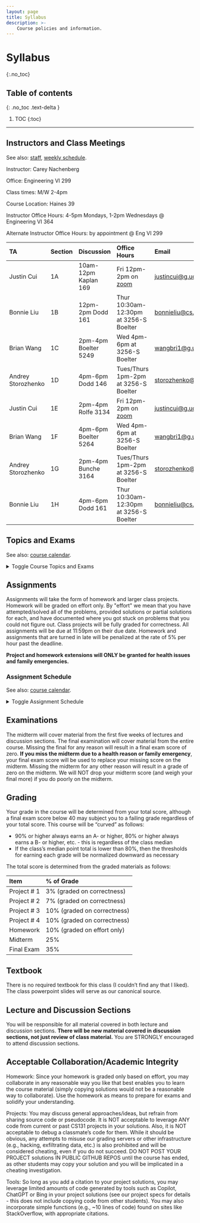 ```yaml
---
layout: page
title: Syllabus
description: >-
    Course policies and information.
---
```


# Syllabus
{:.no_toc}

<!-- Google Doc version: [Syllabus](https://docs.google.com/document/d/1ZLlCujkQNmtnSxPpQSdaravZsBLojO14CWjaP1sU-wU/edit?usp=sharing). -->

## Table of contents
{: .no_toc .text-delta }

1. TOC
{:toc}

<!-- {:.note}

Please sign up for Campuswire using this verification code: 9994 -->

----

## Instructors and Class Meetings

See also: [staff]({{site.baseurl}}/staff/), [weekly schedule]({{site.baseurl}}/schedule/).

Instructor: Carey Nachenberg

Office: Engineering VI 299

Class times: M/W 2-4pm

Course Location: Haines 39

Instructor Office Hours: 4-5pm Mondays, 1-2pm Wednesdays @ Engineering VI 364

Alternate Instructor Office Hours: by appointment @ Eng VI 299



| TA | Section | Discussion | Office Hours | Email |
|:---|:--------|:-----------|:-------------|:------|
| Justin Cui | 1A | 10am-12pm Kaplan 169 | Fri 12pm-2pm on [zoom](https://ucla.zoom.us/s/9831978461) | [justincui@g.ucla.edu](mailto:justincui@g.ucla.edu) |
| Bonnie Liu | 1B | 12pm-2pm Dodd 161 | Thur 10:30am-12:30pm at 3256-S Boelter | [bonnieliu@cs.ucla.edu](mailto:bonnieliu@cs.ucla.edu) |
| Brian Wang | 1C | 2pm-4pm Boelter 5249 | Wed 4pm-6pm at 3256-S Boelter | [wangbri1@g.ucla.edu](mailto:wangbri1@g.ucla.edu) |
| Andrey Storozhenko | 1D | 4pm-6pm Dodd 146 | Tues/Thurs 1pm-2pm at 3256-S Boelter | [storozhenko@cs.ucla.edu ](mailto:storozhenko@cs.ucla.edu ) |
| Justin Cui | 1E | 2pm-4pm Rolfe 3134 | Fri 12pm-2pm on [zoom](https://ucla.zoom.us/s/9831978461) | [justincui@g.ucla.edu](mailto:justincui@g.ucla.edu) |
| Brian Wang | 1F | 4pm-6pm Boelter 5264 | Wed 4pm-6pm at 3256-S Boelter | [wangbri1@g.ucla.edu](mailto:wangbri1@g.ucla.edu) |
| Andrey Storozhenko | 1G | 2pm-4pm Bunche 3164 | Tues/Thurs 1pm-2pm at 3256-S Boelter | [storozhenko@cs.ucla.edu ](mailto:storozhenko@cs.ucla.edu ) |
| Bonnie Liu | 1H | 4pm-6pm Dodd 161 | Thur 10:30am-12:30pm at 3256-S Boelter | [bonnieliu@cs.ucla.edu](mailto:bonnieliu@cs.ucla.edu) |


## Topics and Exams

See also: [course calendar]({{site.baseurl}}/calendar/).

<details markdown="0">
<summary markdown="0">Toggle Course Topics and Exams</summary>
<div markdown="1">

**Week 1: 10/02 and 10/04**

- Course Introduction
    - History, course methodology, compilers/interpreters/linkers
- Functional Programming, part 1
    - Haskell Intro, Haskell data types, tuples, lists and strings, comprehensions

**Week 2: 10/09 and 10/11**

- Functional Programming, part 2
    - Haskell functions, local bindings, control flow, pattern matching, 1st-class and higher order functions 
- Functional Programming, part 3
    - Map/filter/reduce, lambdas/closures, currying

**Week 3: 10/16 and 10/18**

- Functional Programming, part 4 
    - [Guest host: Philip Wadler, Co-inventor of Haskell to visit Mon, Oct 16]
    - Partial application, algebraic data types, immutable data structures
- Python, part 1
    - Introduction to Python - program execution, functions, types/variables, classes/inheritance, objects and references, copying objects, garbage collection, strings, lists

**Week 4: 10/23 and 10/25**

- Python part 2
    - Tuples, sets, dictionaries, parameter passing, exception handling, script vs. modules, functional influences in Python
- Data palooza, part 1  
    - Data: Variables vs values, types, typing strategies (static vs. dynamic)

**Week 5: 10/30 and 11/03**

- Data palooza, part 2
    - Typing strategies, cont. (weak vs. strong), supertypes and subtypes, casting and conversion, scoping strategies (lexical vs. dynamic)
- Data palooza, part 3
    - Binding semantics (value, reference, object reference, name/need), memory safety (garbage collection, object destruction/finalization), mutability

**Week 6: 11/06 and 11/08**

- Function palooza, part 1
    - Parameter passing (pass-by-..., named parameters, etc)
- Function palooza, part 2
    - Returning values and error handling (error objects, optionals, assertions/invariants, exceptions, panics)
- Midterm exam:
    - 11/07, Tuesday from 6pm to 8pm (covers material through end of week 5)

**Week 7: 11/13 and 11/15**
- Function palooza, part 3
    - First-class functions (lambdas/closures across languages), polymorphism (subtype, ad hoc, parametric - generics vs. templates)
- OOP palooza, part 1
    - OOP intro, OOP history, encapsulation, classes (class fields/methods, construction ordering)

**Week 8: 11/20 and 11/22**
- OOP palooza, part 2
    - Classes cont. (this and self, properties, accessors/mutators), inheritance approaches (interface, subclassing)
- OOP palooza, part 4
    - Inheritance approaches cont. (implementation, prototypal), inheritance topics (construction ordering, method overriding, abstract classes/methods)

**Week 9: 11/27 and 12/29**
- OOP palooza, part 4
    - Inheritance topics cont. (inheritance and typing), subtype polymorphism, dynamic dispatch, OOP design patterns (SOLID)
- Control palooza, part 1
    - Expression evaluation (associativity, order of evaluation), short circuiting, control statements (branching, conditionals, multi-way selection)

**Week 10: 12/04 and 12/06**

- Control palooza, part 2, Logic Programming, part 1
    - Iteration and iterators (objects, generators, via 1st-class functions), 
    - Prolog history, language overview, statements (facts, rules, goals) 
- Logic programming, part 2
    - Prolog resolution, unification, list processing

**Finals Week**
- Final exam on Friday, December 15th, 3-6PM PST
</div>
</details>

## Assignments

Assignments will take the form of homework and larger class projects. Homework will be graded on effort only. By "effort" we mean that you have attempted/solved all of the problems, provided solutions or partial solutions for each, and have documented where you got stuck on problems that you could not figure out. Class projects will be fully graded for correctness. All assignments will be due at 11:59pm on their due date. Homework and assignments that are turned in late will be penalized at the rate of 5% per hour past the deadline.

**Project and homework extensions will ONLY be granted for health issues and family emergencies.**

### Assignment Schedule

See also: [course calendar]({{site.baseurl}}/calendar/).

<details markdown="0">
<summary markdown="0">Toggle Assignment Schedule</summary>
<div markdown="1">

Week 1:

- 10/04 Homework 1 posted
<!-- (basic Haskell topics, install Haskell and Python 3) -->

Week 2:

- 10/11 Homework 1 due at 11:59PM
- 10/11 Homework 2 posted
- 10/11 Project 1 posted
<!-- (advanced Haskell topics) -->

Week 3:

- 10/18 Homework 2 due at 11:59PM
<!-- (v1 language implementation) -->
- 10/18 Homework 3 posted
- 10/22 Project 1 due at 11:59PM
<!-- (Python topics) -->


Week 4:

- 10/23 Project 2 posted
- 10/25 Homework 3 due at 11:59PM
- 10/25 Homework 4 posted
<!-- (typing, casting, scoping, binding strategies) -->

Week 5:

- 11/01 Homework 4 due at 11:59PM
- 11/01 Homework 5 posted
<!-- (pass-by, error handling,lambdas/closures, polymorphism) -->
- 11/03 Project 3 posted
- 11/05 Project 2 due Sunday at 11:59PM
<!-- (v2 language implementation) -->

Week 6:

- 11/08 Homework 5 due at 11:59PM
- 11/08 Homework 6 posted
- 11/07 Midterm exam (Tuesday 6-8pm, covers material through end of week 5)
<!-- (OOP topics) -->

Week 7:

- 11/15 Homework 6 due at 11:59PM
- 11/15 Homework 7 posted
<!-- (short circuiting, looping, iterators, concurrency, logic programming) -->
- 11/17 Project 4 posted
- 11/19 Project 3 due Sunday at 11:59PM
<!-- (v3 language implementation) -->

Week 8:

- 11/22 Homework 7 due at 11:59PM
- 11/22 Homework 8 posted

Week 9:

- 11/29 Homework 8 due at 11:59PM
- 11/29 Homework 9 posted
- 12/03 Project 4 due Sunday at 11:59PM

Week 10:

- 12/06 Homework 9 due at 11:59PM

<!-- Finals week: -->
</div>
</details>

## Examinations

The midterm will cover material from the first five weeks of lectures and discussion sections. The final examination will cover material from the entire course. Missing the final for any reason will result in a final exam score of zero. **If you miss the midterm due to a health reason or family emergency**, your final exam score will be used to replace your missing score on the midterm. Missing the midterm for any other reason will result in a grade of zero on the midterm. We will NOT drop your midterm score (and weigh your final more) if you do poorly on the midterm. 

## Grading

Your grade in the course will be determined from your total score, although a final exam score below 40 may subject you to a failing grade regardless of your total score. This course will be “curved” as follows:

- 90% or higher always earns an A- or higher, 80% or higher always earns a B- or higher, etc. - this is regardless of the class median
- If the class’s median point total is lower than 80%, then the thresholds for earning each grade will be normalized downward as necessary

The total score is determined from the graded materials as follows:


| Item         | % of Grade                  |
|:-------------|:----------------------------|
| Project # 1  | 3% (graded on correctness) |
| Project # 2  | 7% (graded on correctness) |
| Project # 3  | 10% (graded on correctness) |
| Project # 4  | 10% (graded on correctness) |
| Homework     | 10% (graded on effort only) |
| Midterm      | 25%                         |
| Final Exam   | 35%                         |

## Textbook

There is no required textbook for this class (I couldn’t find any that I liked). The class powerpoint slides will serve as our canonical source.

## Lecture and Discussion Sections

You will be responsible for all material covered in both lecture and discussion sections. **There will be new material covered in discussion sections, not just review of class material.** You are STRONGLY encouraged to attend discussion sections.

<!-- <details markdown="0">
<summary markdown="0">Toggle Discussion Topics</summary>
<div markdown="1">

Week 1 4/7: syntax vs. semantics, interpreter deep-dive, functional programming topics

Week 2 4/14: immutable data structures, functional programming topics

Week 3 4/21: Python topics, project #1 topics

Week 4 4/28: data/type-related topics, midterm review

Week 5 5/5: variadic functions, data topics, function topics

Week 6 5/12: function topics

Week 7 5/19: access modifiers, other OOP topics

Week 8 5/26: multiple inheritance, destruction/finalization recap, OOP topics

Week 9 6/2: control topics

Week 10 6/9: event-loop programming model, concurrency topics, logic programming topics

</div>
</details> -->

## Acceptable Collaboration/Academic Integrity

Homework: Since your homework is graded only based on effort, you may collaborate in any reasonable way you like that best enables you to learn the course material (simply copying solutions would not be a reasonable way to collaborate). Use the homework as means to prepare for exams and solidify your understanding.

Projects: You may discuss general approaches/ideas, but refrain from sharing source code or pseudocode. It is NOT acceptable to leverage ANY code from current or past CS131 projects in your solutions. Also, it is NOT acceptable to debug a classmate’s code for them. While it should be obvious, any attempts to misuse our grading servers or other infrastructure (e.g., hacking, exfiltrating data, etc.) is also prohibited and will be considered cheating, even if you do not succeed. DO NOT POST YOUR PROJECT solutions IN PUBLIC GITHUB REPOS until the course has ended, as other students may copy your solution and you will be implicated in a cheating investigation.

Tools: So long as you add a citation to your project solutions, you may leverage limited amounts of code generated by tools such as Copilot, ChatGPT or Bing in your project solutions (see our project specs for details - this does not include copying code from other students). You may also incorporate simple functions (e.g., ~10 lines of code) found on sites like StackOverflow, with appropriate citations.  

<!-- ```py
# The following code was generated by ChatGPT, with some modifications that I made
# prompt: give me a foo that ...
# response: def bar(...)
def foo(...)
  …
# End of ChatGPT code
``` -->
